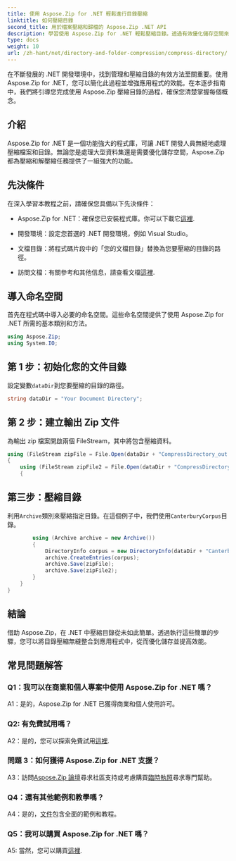 ```yaml
---
title: 使用 Aspose.Zip for .NET 輕鬆進行目錄壓縮
linktitle: 如何壓縮目錄
second_title: 用於檔案壓縮和歸檔的 Aspose.Zip .NET API
description: 學習使用 Aspose.Zip for .NET 輕鬆壓縮目錄。透過有效優化儲存空間來促進您的 .NET 開發。
type: docs
weight: 10
url: /zh-hant/net/directory-and-folder-compression/compress-directory/
---
```

在不斷發展的 .NET 開發環境中，找到管理和壓縮目錄的有效方法至關重要。使用 Aspose.Zip for .NET，您可以簡化此過程並增強應用程式的效能。在本逐步指南中，我們將引導您完成使用 Aspose.Zip 壓縮目錄的過程，確保您清楚掌握每個概念。

## 介紹

Aspose.Zip for .NET 是一個功能強大的程式庫，可讓 .NET 開發人員無縫地處理壓縮檔案和目錄。無論您是處理大型資料集還是需要優化儲存空間，Aspose.Zip 都為壓縮和解壓縮任務提供了一組強大的功能。

## 先決條件

在深入學習本教程之前，請確保您具備以下先決條件：

-  Aspose.Zip for .NET：確保您已安裝程式庫。你可以下載它[這裡](https://releases.aspose.com/zip/net/).

- 開發環境：設定您首選的 .NET 開發環境，例如 Visual Studio。

- 文檔目錄：將程式碼片段中的「您的文檔目錄」替換為您要壓縮的目錄的路徑。

- 訪問文檔：有關參考和其他信息，請查看文檔[這裡](https://reference.aspose.com/zip/net/).

## 導入命名空間

首先在程式碼中導入必要的命名空間。這些命名空間提供了使用 Aspose.Zip for .NET 所需的基本類別和方法。

```csharp
using Aspose.Zip;
using System.IO;
```

## 第 1 步：初始化您的文件目錄

設定變數`dataDir`到您要壓縮的目錄的路徑。

```csharp
string dataDir = "Your Document Directory";
```

## 第 2 步：建立輸出 Zip 文件

為輸出 zip 檔案開啟兩個 FileStream，其中將包含壓縮資料。

```csharp
using (FileStream zipFile = File.Open(dataDir + "CompressDirectory_out.zip", FileMode.Create))
{
    using (FileStream zipFile2 = File.Open(dataDir + "CompressDirectory2_out.zip", FileMode.Create))
    {
```

## 第三步：壓縮目錄

利用`Archive`類別來壓縮指定目錄。在這個例子中，我們使用`CanterburyCorpus`目錄。

```csharp
        using (Archive archive = new Archive())
        {
            DirectoryInfo corpus = new DirectoryInfo(dataDir + "CanterburyCorpus");
            archive.CreateEntries(corpus);
            archive.Save(zipFile);
            archive.Save(zipFile2);
        }
    }
}
```

## 結論

借助 Aspose.Zip，在 .NET 中壓縮目錄從未如此簡單。透過執行這些簡單的步驟，您可以將目錄壓縮無縫整合到應用程式中，從而優化儲存並提高效能。

## 常見問題解答

### Q1：我可以在商業和個人專案中使用 Aspose.Zip for .NET 嗎？

A1：是的，Aspose.Zip for .NET 已獲得商業和個人使用許可。

### Q2: 有免費試用嗎？

 A2：是的，您可以探索免費試用[這裡](https://releases.aspose.com/zip/net).

### 問題 3：如何獲得 Aspose.Zip for .NET 支援？

 A3：訪問[Aspose.Zip 論壇](https://forum.aspose.com/c/zip/37)尋求社區支持或考慮購買[臨時執照](https://purchase.aspose.com/temporary-license/)尋求專門幫助。

### Q4：還有其他範例和教學嗎？

 A4：是的，[文件](https://reference.aspose.com/zip/net/)包含全面的範例和教程。

### Q5：我可以購買 Aspose.Zip for .NET 嗎？

 A5: 當然，您可以購買[這裡](https://purchase.aspose.com/buy).